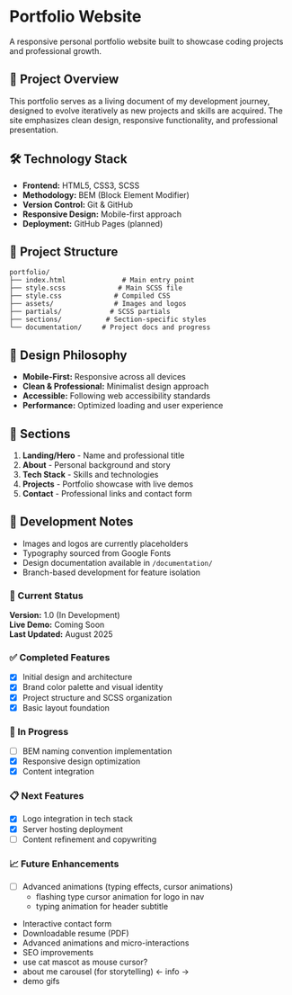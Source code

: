 # Portfolio Website

A responsive personal portfolio website built to showcase coding projects and professional growth.

## 🎯 Project Overview

This portfolio serves as a living document of my development journey, designed to evolve iteratively as new projects and skills are acquired. The site emphasizes clean design, responsive functionality, and professional presentation.

## 🛠️ Technology Stack

- **Frontend:** HTML5, CSS3, SCSS
- **Methodology:** BEM (Block Element Modifier)
- **Version Control:** Git & GitHub
- **Responsive Design:** Mobile-first approach
- **Deployment:** GitHub Pages (planned)

## 📁 Project Structure

```text
portfolio/
├── index.html              # Main entry point
├── style.scss             # Main SCSS file
├── style.css             # Compiled CSS
├── assets/               # Images and logos
├── partials/            # SCSS partials
├── sections/           # Section-specific styles
└── documentation/     # Project docs and progress
```

## 🎨 Design Philosophy

- **Mobile-First:** Responsive across all devices
- **Clean & Professional:** Minimalist design approach
- **Accessible:** Following web accessibility standards
- **Performance:** Optimized loading and user experience

## 🔗 Sections

1. **Landing/Hero** - Name and professional title
2. **About** - Personal background and story
3. **Tech Stack** - Skills and technologies
4. **Projects** - Portfolio showcase with live demos
5. **Contact** - Professional links and contact form

## 📝 Development Notes

- Images and logos are currently placeholders
- Typography sourced from Google Fonts
- Design documentation available in `/documentation/`
- Branch-based development for feature isolation

### 🚀 Current Status

**Version:** 1.0 (In Development)  
**Live Demo:** Coming Soon  
**Last Updated:** August 2025

### ✅ Completed Features

- [x] Initial design and architecture
- [x] Brand color palette and visual identity
- [x] Project structure and SCSS organization
- [x] Basic layout foundation

### 🔄 In Progress

- [ ] BEM naming convention implementation
- [x] Responsive design optimization
- [x] Content integration

### 📋 Next Features

- [x] Logo integration in tech stack
- [x] Server hosting deployment
- [ ] Content refinement and copywriting

### 📈 Future Enhancements

<!-- parking lot -->

- [ ] Advanced animations (typing effects, cursor animations)
  - flashing type cursor animation for logo in nav
  - typing animation for header subtitle
- Interactive contact form
- Downloadable resume (PDF)
- Advanced animations and micro-interactions
- SEO improvements
- use cat mascot as mouse cursor?
- about me carousel (for storytelling) <- info ->
- demo gifs
